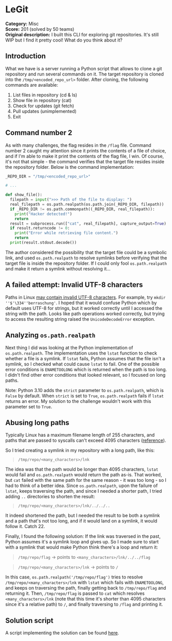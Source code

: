 # LeGit

**Category:** Misc \
**Score:** 201 (solved by 50 teams) \
**Original description:** I built this CLI for exploring git repositories. It's
still WIP but I find it pretty cool! What do you think about it?

## Introduction

What we have is a server running a Python script that allows to clone a git
repository and run several commands on it. The target repository is cloned into
the `/tmp/<encoded_repo_url>` folder. After cloning, the following commands are
available:

1. List files in repository (cd & ls)
2. Show file in repository (cat)
3. Check for updates (git fetch)
4. Pull updates (unimplemented)
5. Exit

## Command number 2

As with many challenges, the flag resides in the `/flag` file. Command number 2
caught my attention since it prints the contents of a file of choice, and if I'm
able to make it print the contents of the flag file, I win. Of course, it's not
that simple - the command verifies that the target file resides inside the
repository folder. Below is the command implementation:

```python
_REPO_DIR = "/tmp/<encoded_repo_url>"

# ...

def show_file():
  filepath = input(">>> Path of the file to display: ")
  real_filepath = os.path.realpath(os.path.join(_REPO_DIR, filepath))
  if _REPO_DIR != os.path.commonpath((_REPO_DIR, real_filepath)):
    print("Hacker detected!")
    return
  result = subprocess.run(["cat", real_filepath], capture_output=True)
  if result.returncode != 0:
    print("Error while retrieving file content.")
    return
  print(result.stdout.decode())
```

The author considered the possibility that the target file could be a symbolic
link, and used `os.path.realpath` to resolve symlinks before verifying that the
target file is inside the repository folder. If I could only fool
`os.path.realpath` and make it return a symlink without resolving it...

## A failed attempt: Invalid UTF-8 characters

Paths in Linux [may contain invalid UTF-8
characters](https://unix.stackexchange.com/questions/667652/can-a-file-path-be-invalid-utf-8).
For example, try `mkdir ''$'\334''berraschung'`. I hoped that it would confuse
Python which by default uses UTF-8 for strings, but it worked correctly until I
accessed the string with the path. Looks like path operations worked correctly,
but trying to access the resulting string raised the `UnicodeDecodeError`
exception.

## Analyzing `os.path.realpath`

Next thing I did was looking at the Python implementation of `os.path.realpath`.
The implementation uses the `lstat` function to check whether a file is a
symlink. If `lstat` fails, Python assumes that the file isn't a symlink, so I
checked what could cause `lstat` to fail. One of the possible error conditions
is `ENAMETOOLONG` which is returned when the path is too long. I didn't find
other error conditions that looked relevant, so I focused on long paths.

Note: Python 3.10 adds the `strict` parameter to `os.path.realpath`, which is
`False` by default. When `strict` is set to `True`, `os.path.realpath` fails if
`lstat` returns an error. My solution to the challenge wouldn't work with this
parameter set to `True`.

## Abusing long paths

Typically Linux has a maximum filename length of 255 characters, and paths that
are passed to syscalls can't exceed 4095 characters
([reference](https://unix.stackexchange.com/questions/596653/nested-directory-depth-limit-in-ext4)).

So I tried creating a symlink in my repository with a long path, like this:

> `/tmp/repo/<many_characters>/lnk`

The idea was that the path would be longer than 4095 characters, `lstat` would
fail and `os.path.realpath` would return the path as-is. That worked, but `cat`
failed with the same path for the same reason - it was too long - so I had to
think of a better idea. Since `os.path.realpath`, upon the failure of `lstat`,
keeps traversing the path, and since I needed a shorter path, I tried adding
`..` directories to shorten the result:

> `/tmp/repo/<many_characters>/lnk/../../..`

It indeed shortened the path, but I needed the result to be both a symlink and a
path that's not too long, and if it would land on a symlink, it would follow it.
Catch 22.

Finally, I found the following solution: If the link was traversed in the past,
Python assumes it's a symlink loop and gives up. So I made sure to start with a
symlink that would make Python think there's a loop and return it:

> `/tmp/repo/flag` → points to `<many_characters>/lnk/../../flag`

> `/tmp/repo/<many_characters>/lnk` → points to `/`

In this case, `os.path.realpath('/tmp/repo/flag')` tries to resolve
`/tmp/repo/<many_characters>/lnk` with `lstat` which fails with `ENAMETOOLONG`,
and keeps on traversing the path, finally getting back to `/tmp/repo/flag` and
returning it. Then, `/tmp/repo/flag` is passed to `cat` which resolves
`<many_characters>/lnk` (note that this time it's shorter than 4095 characters
since it's a relative path) to `/`, and finally traversing to `/flag` and
printing it.

## Solution script

A script implementing the solution can be found [here](sol.py).
